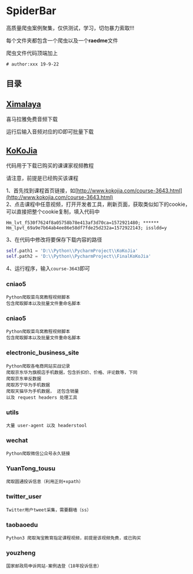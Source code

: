 # SpiderBar

高质量爬虫案例聚集，仅供测试，学习，切勿暴力索取!!!

每个文件夹都包含一个爬虫以及一个**raedme**文件

爬虫文件代码顶端加上
```angular2html
# author:xxx 19-9-22
```

## 目录

## [Ximalaya](https://github.com/joelYing/SpiderBar/tree/master/Ximalaya) 

喜马拉雅免费音频下载

运行后输入音频对应的ID即可批量下载

## [KoKoJia](https://github.com/joelYing/SpiderBar/tree/master/KoKoJia) 

代码用于下载已购买的课课家视频教程

请注意，前提是已经购买该课程

1、首先找到课程首页链接，如[http://www.kokojia.com/course-3643.html](http://www.kokojia.com/course-3643.html)  
2、点击课程中任意视频，打开开发者工具，刷新页面，获取类似如下的cookie，可以直接把整个cookie复制，填入代码中
```
Hm_lvt_f530f7624f8a05758b78e413af3d70ca=1572921480; ****** Hm_lpvt_69a9e7b64ab4ee86e58df7fde25d232a=1572922143; issldd=y
```
3、在代码中修改将要保存下载内容的路径
```python
self.path1 = 'D:\\Python\\PycharmProject\\KoKoJia'
self.path2 = 'D:\\Python\\PycharmProject\\FinalKoKoJia'
```
4、运行程序，输入`course-3643`即可

### cniao5  

```
Python爬取菜鸟窝教程视频脚本  
包含爬取脚本以及批量文件重命名脚本
```


### cniao5  

```
Python爬取菜鸟窝教程视频脚本  
包含爬取脚本以及批量文件重命名脚本
```

### electronic_business_site  

```
Python爬取各电商网站实战记录  
爬取京东华为旗舰店手机数据，包含折扣价、价格、评论数等，下同  
爬取京东单反数据  
爬取苏宁华为手机数据  
爬取天猫华为手机数据， 还包含销量  
以及 request headers 处理工具
```

### utils  

```
大量 user-agent 以及 headerstool  
```

### wechat  

```
Python爬取微信公众号永久链接  
```

### YuanTong_tousu  

```
爬取圆通投诉信息（利用正则+xpath）  
```

### twitter_user  

```
Twitter用户tweet采集，需要翻墙（ss）  
```

### taobaoedu

```
Python3 爬取淘宝教育指定课程视频，前提是该视频免费，或已购买
```

### youzheng

```
国家邮政局申诉网站-案例选登（18年投诉信息）
```
